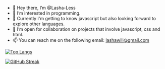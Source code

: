 - 👋 Hey there, I’m @Lasha-Less
- 👀 I’m interested in programming.
- 🌱 Currently I'm getting to know javascript but also looking forward to explore other languages.
- 💞️ I’m open for collaboration on projects that involve javascript, css and html.
- 📫 You can reach me on the following email: lashawill@gmail.com

<!---
Lasha-Less/Lasha-Less is a ✨ special ✨ repository because its `README.md` (this file) appears on your GitHub profile.
You can click the Preview link to take a look at your changes.
--->

[![Top Langs](https://github-readme-stats.vercel.app/api/top-langs/?username=Lasha-Less)](https://github.com/anuraghazra/github-readme-stats)

[![GitHub Streak](http://github-readme-streak-stats.herokuapp.com?user=Lasha-Less&theme=gruvbox)](https://git.io/streak-stats)
